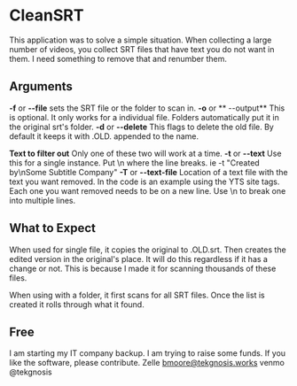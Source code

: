# CleanSRT

This application was to solve a simple situation. When collecting a large number of videos, you collect SRT files that have text you do not want in them. I need something to remove that and renumber them.

## Arguments

**-f** or **--file** sets the SRT file or the folder to scan in.
**-o** or ** --output** This is optional. It only works for a individual file. Folders automatically put it in the original srt's folder.
**-d** or **--delete** This flags to delete the old file. By default it keeps it with .OLD. appended to the name.

**Text to filter out** Only one of these two will work at a time.
**-t**  or **--text** Use this for a single instance. Put \n where the line breaks. ie -t "Created by\nSome Subtitle Company"
**-T** or **--text-file** Location of a text file with the text you want removed. In the code is an example using the YTS site tags. Each one you want removed needs to be on a new line. Use \n to break one into multiple lines.
 
## What to Expect
When used for single file, it copies the original to .OLD.srt. Then creates the edited version in the original's place. It will do this regardless if it has a change or not. This is because I made it for scanning thousands of these files.

When using with a folder, it first scans for all SRT files. Once the list is created it rolls through what it found.

## Free

I am starting my IT company backup. I am trying to raise some funds. If you like the software, please contribute.
Zelle bmoore@tekgnosis.works
venmo @tekgnosis

